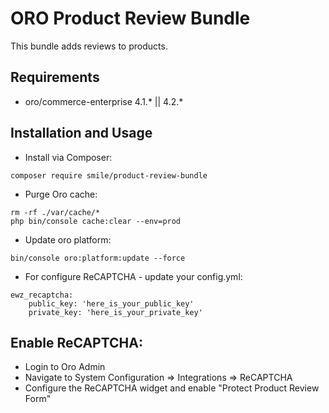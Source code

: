 # ORO Product Review Bundle

This bundle adds reviews to products.

## Requirements

- oro/commerce-enterprise 4.1.* || 4.2.* 

## Installation and Usage
- Install via Composer:
```
composer require smile/product-review-bundle
```
- Purge Oro cache:
```
rm -rf ./var/cache/*
php bin/console cache:clear --env=prod
```
- Update oro platform: 
```
bin/console oro:platform:update --force
```
- For configure ReCAPTCHA - update your config.yml:
```
ewz_recaptcha:
    public_key: 'here_is_your_public_key'
    private_key: 'here_is_your_private_key'
```

## Enable ReCAPTCHA:

- Login to Oro Admin
- Navigate to System Configuration => Integrations => ReCAPTCHA
- Configure the ReCAPTCHA widget and enable "Protect Product Review Form"
